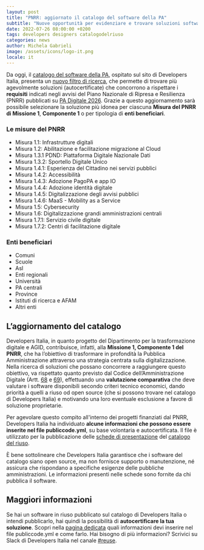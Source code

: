 ```yaml
---
layout: post
title: "PNRR: aggiornato il catalogo del software della PA"
subtitle: "Nuove opportunità per evidenziare e trovare soluzioni software in riuso utili al rispetto dei requisiti degli avvisi di PA digitale 2026."
date: 2022-07-26 08:00:00 +0200
tags: developers designers catalogodelriuso
categories: news
author: Michela Gabrieli
image: /assets/icons/logo-it.png
locale: it
---
```

Da oggi, il [catalogo del software della PA](https://developers.italia.it/it/software), ospitato sul sito di Developers Italia, presenta un [nuovo filtro di ricerca](https://developers.italia.it/it/search?pnrr=1), che permette di trovare più agevolmente soluzioni (autocertificate) che concorrono a rispettare i **requisiti** indicati negli avvisi del Piano Nazionale di Ripresa e Resilienza (PNRR) pubblicati su [PA Digitale 2026](https://padigitale2026.gov.it/). Grazie a questo aggiornamento sarà possibile selezionare la soluzione più idonea per ciascuna **Misura del PNRR di Missione 1**, **Componente 1** o per tipologia di **enti beneficiari**.

### Le misure del PNRR

- Misura 1.1: Infrastrutture digitali
- Misura 1.2: Abilitazione e facilitazione migrazione al Cloud
- Misura 1.3.1 PDND: Piattaforma Digitale Nazionale Dati
- Misura 1.3.2: Sportello Digitale Unico
- Misura 1.4.1: Esperienza del Cittadino nei servizi pubblici
- Misura 1.4.2: Accessibilità
- Misura 1.4.3: Adozione PagoPA e app IO
- Misura 1.4.4: Adozione identità digitale
- Misura 1.4.5: Digitalizzazione degli avvisi pubblici
- Misura 1.4.6: MaaS - Mobility as a Service
- Misura 1.5: Cybersecurity
- Misura 1.6: Digitalizzazione grandi amministrazioni centrali
- Misura 1.7.1: Servizio civile digitale
- Misura 1.7.2: Centri di facilitazione digitale

### Enti beneficiari

- Comuni
- Scuole
- Asl
- Enti regionali
- Università
- PA centrali
- Province
- Istituti di ricerca e AFAM
- Altri enti

## L’aggiornamento del catalogo

Developers Italia, in quanto progetto del Dipartimento per la trasformazione digitale e AGID, contribuisce, infatti, alla **Missione 1, Componente 1 del PNRR**, che ha l’obiettivo di trasformare in profondità la Pubblica Amministrazione attraverso una strategia centrata sulla digitalizzazione. 
Nella ricerca di soluzioni che possano concorrere a raggiungere questo obiettivo, va rispettato quanto previsto dal Codice dell’Amministrazione Digitale (Artt. [68](https://docs.italia.it/italia/piano-triennale-ict/codice-amministrazione-digitale-docs/it/v2021-07-30/_rst/capo_VI-articolo_68.html) e [69](https://docs.italia.it/italia/piano-triennale-ict/codice-amministrazione-digitale-docs/it/v2021-07-30/_rst/capo_VI-articolo_69.html)), effettuando una **valutazione comparativa** che deve valutare i software disponibili secondo criteri tecnico economici, dando priorità a quelli a riuso od open source (che si possono trovare nel catalogo di Developers Italia) e motivando una loro eventuale esclusione a favore di soluzione proprietarie.

Per agevolare questo compito all'interno dei progetti finanziati dal PNRR, Developers Italia ha individuato **alcune informazioni che possono essere inserite nel file publiccode.yml**, su base volontaria e autocertificata. Il file è utilizzato per la pubblicazione delle [schede di presentazione](https://developers.italia.it/it/search?type=software_reuse&sort_by=release_date&page=0) del [catalogo del riuso](https://developers.italia.it/it/software).

È bene sottolineare che Developers Italia garantisce che i software del catalogo siano open source, ma non fornisce supporto o manutenzione, né assicura che rispondano a specifiche esigenze delle pubbliche amministrazioni. Le informazioni presenti nelle schede sono fornite da chi pubblica il software.

## Maggiori informazioni 

Se hai un software in riuso pubblicato sul catalogo di Developers Italia o intendi pubblicarlo, hai quindi la possibilità di **autocertificare la tua soluzione**. Scopri nella [pagina dedicata](https://developers.italia.it/it/riuso/pubblicazione#istruzioni) quali informazioni devi inserire nel file publiccode.yml e come farlo. Hai bisogno di più informazioni? Scrivici su Slack di Developers Italia nel canale [#reuse](https://developersitalia.slack.com/archives/CJRSS5S9W).



























